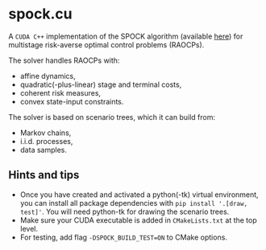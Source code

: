 # spock.cu

A `CUDA C++` implementation of the SPOCK algorithm (available [here](https://arxiv.org/pdf/2212.01110)) for multistage risk-averse optimal control problems (RAOCPs).

The solver handles RAOCPs with:
- affine dynamics,
- quadratic(-plus-linear) stage and terminal costs,
- coherent risk measures,
- convex state-input constraints.

The solver is based on scenario trees, which it can build from:
- Markov chains,
- i.i.d. processes,
- data samples.

## Hints and tips
- Once you have created and activated a python(-tk) virtual environment, you can install all package dependencies with `pip install '.[draw, test]'`. You will need python-tk for drawing the scenario trees.
- Make sure your CUDA executable is added in `CMakeLists.txt` at the top level.
- For testing, add flag `-DSPOCK_BUILD_TEST=ON` to CMake options.
